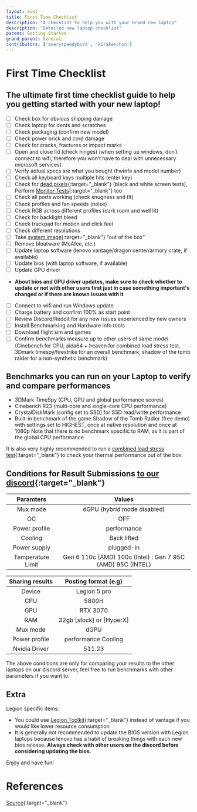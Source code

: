 ```yaml
---
layout: wiki
title: First Time Checklist
description: "A checklist to help you with your brand new laptop"
description: "Detailed new laptop checklist"
parent: Getting Started
grand_parent: General
contributors: ['averyspeedybird', 'kirakenchin'] 
---
```


# First Time Checklist

## The ultimate first time checklist guide to help you getting started with your new laptop!
- [ ] Check box for obvious shipping damage
- [ ] Check laptop for dents and scratches
- [ ] Check packaging (confirm new model)
- [ ] Check power brick and cord damage
- [ ] Check for cracks, fractures or impact marks
- [ ] Open and close lid (check hinges) (when setting up windows, don’t connect to wifi, therefore you won’t have to deal with unnecessary microsoft services)
- [ ] Verify actual specs are what you bought (hwinfo and model number)
- [ ] Check all keyboard keys multiple hits (enter key)
- [ ] Check for [dead pixels](https://lcdtech.info/en/tests/dead.pixel.htm){:target="_blank"} (black and white screen tests), Perform [Monitor Tests](https://arnowelzel.de/en/tools/monitor-test){:target="_blank"} too
- [ ] Check all ports working (check snugness and fit)
- [ ] Check profiles and fan speeds (noise)
- [ ] Check RGB across different profiles (dark room and well lit)
- [ ] Check for backlight bleed
- [ ] Check trackpad for motion and click feel
- [ ] Check different resolutions
- [ ] Take [system image](https://www.youtube.com/watch?v=x9BGn4MivJw){:target="_blank"} “out of the box”
- [ ] Remove bloatware (McAfee, etc.)
- [ ] Update laptop software (lenovo vantage/dragon center/armory crate, if available)
- [ ] Update bios (with laptop software, if available)
- [ ] Update GPU driver
- **About bios and GPU driver updates, make sure to check whether to update or not with other users first just in case something important's changed or if there are known issues with it**
- [ ] Connect to wifi and run Windows update
- [ ] Charge battery and confirm 100% as start point
- [ ] Review Discord/Reddit for any new issues experienced by new owners
- [ ] Install Benchmarking and Hardware info tools
- [ ] Download flight sim and games
- [ ] Confirm benchmarks measure up to other users of same model (Cinebench for CPU, aida64 + heaven for combined load stress test, 3Dmark timespy/firestrike for an overall benchmark, shadow of the tomb raider for a non-synthetic benchmark)

## Benchmarks you can run on your Laptop to verify and compare performances

- 3DMark TimeSpy (CPU, GPU and global performance scores)
- Cinebench R23 (multi-core and single-core CPU performance)
- CrystalDiskMark (config set to SSD) for SSD read/write performance
- Built-in benchmark of the game Shadow of the Tomb Radier (free demo) with settings set to HIGHEST, once at native resolution and once at 1080p
Note that there is no benchmark specific to RAM, as it is part of the global CPU performance

It is also very highly recommended to run a [combined load stress test](/guides/general/getting-started/stress-test/){:target="_blank"} to check your thermal performance out of the box.

## Conditions for Result Submissions [to our discord](https://discord.gg/CtDvEHecHn){:target="_blank"}  

|  Paramters | Values |
| :-------------: |:-------------:|
| Mux mode | dGPU (hybrid mode disabled) |
| OC | OFF |
| Power profile | performance | 
| Cooling | Back lifted | 
| Power supply | plugged-in |
| Temperature Limit | Gen 6 110c (AMD) 100c (Intel) : Gen 7 95C (AMD) 95C (INTEL) |

|  Sharing results | Posting format (e.g) |
| :-------------: |:-------------:|
| Device | Legion 5 pro |
| CPU | 5800H |
| GPU | RTX 3070|
| RAM | 32gb [stock] or [HyperX] |
| Mux mode | dGPU | OC OFF or ON + applied parameters |
| Power profile | performance Cooling | Back lifted |
| Nvidia Driver | 511.23 |

The above conditions are only for comparing your results to the other laptops on our discord server, feel free to run benchmarks with other parameters if you want to.

## Extra
Legion specific items: 

- You could use [Legion Toolkit](https://github.com/BartoszCichecki/LenovoLegionToolkit/releases/tag/2.3.1){:target="_blank"} instead of vantage if you would like lower resource consumption 
- It is generally not recommended to update the BIOS version with Legion laptops because lenovo has a habit of breaking things with each new bios release. **Always check with other users on the discord before considering updating the bios.**

Enjoy and have fun!

# References

[Source](https://rentry.org/laptopsetupguide){:target="_blank"}

<script type="text/javascript">
  $(document).ready(function(){
   $('.task-list-item-checkbox').prop("disabled", false); 
}); 
</script>
